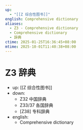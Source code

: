 ```yaml
---
up:
  - "[[Z 综合性图书]]"
english: Comprehensive dictionary
aliases:
  - Z3 - Comprehensive dictionary
  - Comprehensive dictionary
  - 辞典
ctime: 2025-01-25T16:36:45+08:00
mtime: 2025-10-01T11:40:38+08:00
---
```


# Z3 辞典

- up: [[Z 综合性图书]]
- down:
	- Z32 中国辞典
	- Z33/37 各国辞典
	- [Z38] 专科辞典
- english:
	- Comprehensive dictionary
